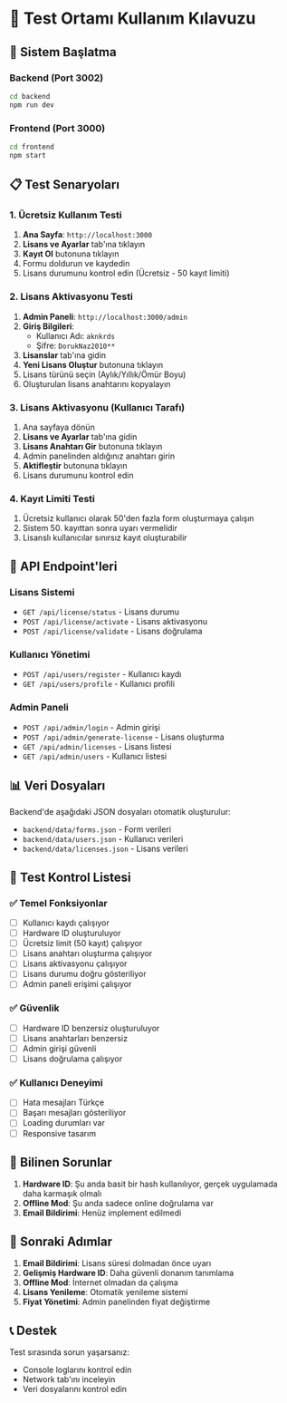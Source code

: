 # 🧪 Test Ortamı Kullanım Kılavuzu

## 🚀 Sistem Başlatma

### Backend (Port 3002)
```bash
cd backend
npm run dev
```

### Frontend (Port 3000)
```bash
cd frontend
npm start
```

## 📋 Test Senaryoları

### 1. Ücretsiz Kullanım Testi
1. **Ana Sayfa**: `http://localhost:3000`
2. **Lisans ve Ayarlar** tab'ına tıklayın
3. **Kayıt Ol** butonuna tıklayın
4. Formu doldurun ve kaydedin
5. Lisans durumunu kontrol edin (Ücretsiz - 50 kayıt limiti)

### 2. Lisans Aktivasyonu Testi
1. **Admin Paneli**: `http://localhost:3000/admin`
2. **Giriş Bilgileri**:
   - Kullanıcı Adı: `aknkrds`
   - Şifre: `DorukNaz2010**`
3. **Lisanslar** tab'ına gidin
4. **Yeni Lisans Oluştur** butonuna tıklayın
5. Lisans türünü seçin (Aylık/Yıllık/Ömür Boyu)
6. Oluşturulan lisans anahtarını kopyalayın

### 3. Lisans Aktivasyonu (Kullanıcı Tarafı)
1. Ana sayfaya dönün
2. **Lisans ve Ayarlar** tab'ına gidin
3. **Lisans Anahtarı Gir** butonuna tıklayın
4. Admin panelinden aldığınız anahtarı girin
5. **Aktifleştir** butonuna tıklayın
6. Lisans durumunu kontrol edin

### 4. Kayıt Limiti Testi
1. Ücretsiz kullanıcı olarak 50'den fazla form oluşturmaya çalışın
2. Sistem 50. kayıttan sonra uyarı vermelidir
3. Lisanslı kullanıcılar sınırsız kayıt oluşturabilir

## 🔧 API Endpoint'leri

### Lisans Sistemi
- `GET /api/license/status` - Lisans durumu
- `POST /api/license/activate` - Lisans aktivasyonu
- `POST /api/license/validate` - Lisans doğrulama

### Kullanıcı Yönetimi
- `POST /api/users/register` - Kullanıcı kaydı
- `GET /api/users/profile` - Kullanıcı profili

### Admin Paneli
- `POST /api/admin/login` - Admin girişi
- `POST /api/admin/generate-license` - Lisans oluşturma
- `GET /api/admin/licenses` - Lisans listesi
- `GET /api/admin/users` - Kullanıcı listesi

## 📊 Veri Dosyaları

Backend'de aşağıdaki JSON dosyaları otomatik oluşturulur:
- `backend/data/forms.json` - Form verileri
- `backend/data/users.json` - Kullanıcı verileri
- `backend/data/licenses.json` - Lisans verileri

## 🎯 Test Kontrol Listesi

### ✅ Temel Fonksiyonlar
- [ ] Kullanıcı kaydı çalışıyor
- [ ] Hardware ID oluşturuluyor
- [ ] Ücretsiz limit (50 kayıt) çalışıyor
- [ ] Lisans anahtarı oluşturma çalışıyor
- [ ] Lisans aktivasyonu çalışıyor
- [ ] Lisans durumu doğru gösteriliyor
- [ ] Admin paneli erişimi çalışıyor

### ✅ Güvenlik
- [ ] Hardware ID benzersiz oluşturuluyor
- [ ] Lisans anahtarları benzersiz
- [ ] Admin girişi güvenli
- [ ] Lisans doğrulama çalışıyor

### ✅ Kullanıcı Deneyimi
- [ ] Hata mesajları Türkçe
- [ ] Başarı mesajları gösteriliyor
- [ ] Loading durumları var
- [ ] Responsive tasarım

## 🐛 Bilinen Sorunlar

1. **Hardware ID**: Şu anda basit bir hash kullanılıyor, gerçek uygulamada daha karmaşık olmalı
2. **Offline Mod**: Şu anda sadece online doğrulama var
3. **Email Bildirimi**: Henüz implement edilmedi

## 🔄 Sonraki Adımlar

1. **Email Bildirimi**: Lisans süresi dolmadan önce uyarı
2. **Gelişmiş Hardware ID**: Daha güvenli donanım tanımlama
3. **Offline Mod**: İnternet olmadan da çalışma
4. **Lisans Yenileme**: Otomatik yenileme sistemi
5. **Fiyat Yönetimi**: Admin panelinden fiyat değiştirme

## 📞 Destek

Test sırasında sorun yaşarsanız:
- Console loglarını kontrol edin
- Network tab'ını inceleyin
- Veri dosyalarını kontrol edin 